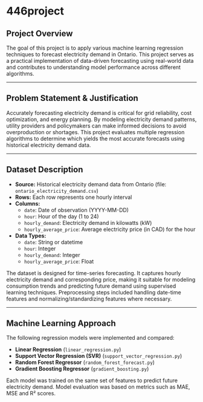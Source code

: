 # 446project

## Project Overview

The goal of this project is to apply various machine learning regression techniques to forecast electricity demand in Ontario. This project serves as a practical implementation of data-driven forecasting using real-world data and contributes to understanding model performance across different algorithms.

---

## Problem Statement & Justification

Accurately forecasting electricity demand is critical for grid reliability, cost optimization, and energy planning. By modeling electricity demand patterns, utility providers and policymakers can make informed decisions to avoid overproduction or shortages. This project evaluates multiple regression algorithms to determine which yields the most accurate forecasts using historical electricity demand data.

---

## Dataset Description

- **Source:** Historical electricity demand data from Ontario (file: `ontario_electricity_demand.csv`)
- **Rows:** Each row represents one hourly interval
- **Columns:**
  - `date`: Date of observation (YYYY-MM-DD)
  - `hour`: Hour of the day (1 to 24)
  - `hourly_demand`: Electricity demand in kilowatts (kW)
  - `hourly_average_price`: Average electricity price (in CAD) for the hour
- **Data Types:**
  - `date`: String or datetime
  - `hour`: Integer
  - `hourly_demand`: Integer
  - `hourly_average_price`: Float

The dataset is designed for time-series forecasting. It captures hourly electricity demand and corresponding price, making it suitable for modeling consumption trends and predicting future demand using supervised learning techniques. Preprocessing steps included handling date-time features and normalizing/standardizing features where necessary.

---

## Machine Learning Approach

The following regression models were implemented and compared:

- **Linear Regression** (`linear_regression.py`)
- **Support Vector Regression (SVR)** (`support_vector_regression.py`)
- **Random Forest Regressor** (`random_forest_forecast.py`)
- **Gradient Boosting Regressor** (`gradient_boosting.py`)

Each model was trained on the same set of features to predict future electricity demand. Model evaluation was based on metrics such as MAE, MSE and R² scores.

